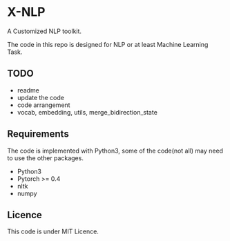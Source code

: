 # X-NLP
A Customized NLP toolkit.

The code in this repo is designed for NLP or at least Machine Learning Task.  

## TODO
- readme
- update the code
- code arrangement
- vocab, embedding, utils, merge_bidirection_state

## Requirements

The code is implemented with Python3, some of the code(not all) may need to use the other packages.

- Python3
- Pytorch >= 0.4
- nltk
- numpy

## Licence
This code is under MIT Licence.
